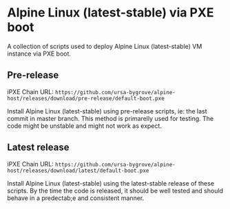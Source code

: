 # Alpine Linux (latest-stable) via PXE boot

A collection of scripts used to deploy Alpine Linux (latest-stable) VM instance via PXE boot.

## Pre-release

iPXE Chain URL: `https://github.com/ursa-bygrove/alpine-host/releases/download/pre-release/default-boot.pxe`

Install Alpine Linux (latest-stable) using pre-release scripts, ie: the last commit in master branch. This method is primarelly used for testing. The code might be unstable and might not work as expect.

## Latest release

iPXE Chain URL: `https://github.com/ursa-bygrove/alpine-host/releases/download/latest/default-boot.pxe`

Install Alpine Linux (latest-stable) using the latest-stable release of these scripts. By the time the code is released, it should be well tested and should behave in a predectab;e and consistent manner.
